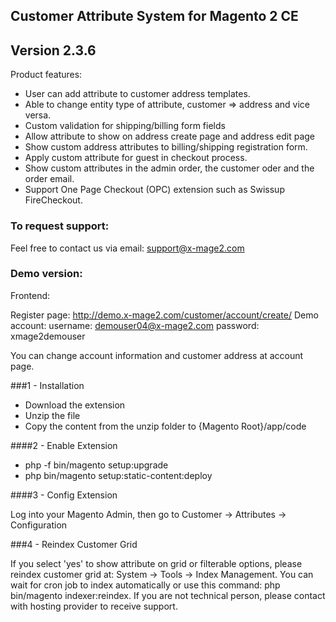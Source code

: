 ## Customer Attribute System for Magento 2 CE
## Version 2.3.6
Product features:

- User can add attribute to customer address templates.
- Able to change entity type of attribute, customer => address and vice versa.
- Custom validation for shipping/billing form fields
- Allow attribute to show on address create page and address edit page
- Show custom address attributes to billing/shipping registration form.
- Apply custom attribute for guest in checkout process.
- Show custom attributes in the admin order, the customer oder and the order email.
- Support One Page Checkout (OPC) extension such as Swissup FireCheckout.

### To request support:

Feel free to contact us via email: support@x-mage2.com

### Demo version:
Frontend:

Register page: http://demo.x-mage2.com/customer/account/create/
Demo account:
username: demouser04@x-mage2.com
password: xmage2demouser

You can change account information and customer address at account page.

###1 - Installation

 * Download the extension
 * Unzip the file
 * Copy the content from the unzip folder to {Magento Root}/app/code

####2 -  Enable Extension
 * php -f bin/magento setup:upgrade
 * php bin/magento setup:static-content:deploy

####3 - Config Extension

Log into your Magento Admin, then go to Customer -> Attributes -> Configuration

###4 - Reindex Customer Grid

If you select 'yes' to show attribute on grid or filterable options, please reindex customer grid at: System -> Tools -> Index Management.
You can wait for cron job to index automatically or use this command: php bin/magento indexer:reindex.
If you are not technical person, please contact with hosting provider to receive support.


